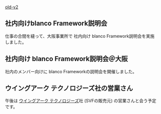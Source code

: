 [old-v2](ig050707-orig.html)

## 社内向けblanco Framework説明会

仕事の合間を縫って、大阪事業所で 社内向け blanco Framework説明会を実施しました。






## 社内向け blanco Framework説明会＠大阪


社内のメンバー向けに blanco Frameworkの説明会を開催しました。

## ウイングアーク テクノロジーズ社の営業さん


午後は [ウイングアーク テクノロジーズ](http://www.wingarc.com/)社 (SVFの販売元) の営業さんと会う予定です。